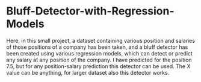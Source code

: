 # Bluff-Detector-with-Regression-Models
Here, in this small project, a dataset containing various position and salaries of those positions of a company has been taken, and a bluff detector has been created using various regression models, which can detect or predict any salary at any position of the company. 
I have predicted for the position 7.5, but for any position-salary prediction this detector can be used. 
The X value can be anything, for larger dataset also this detector works.
